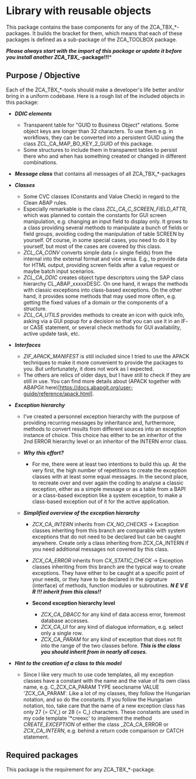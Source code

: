# Library with reusable objects
This package contains the base components for any of the ZCA_TBX_*-packages. It builds the bracket for them, which means that each of these packages is defined as a sub-package of the ZCA_TOOLBOX package. 

***Please always start with the import of this package or update it before you install another ZCA_TBX_*-package!!!***

## Purpose / Objective
Each of the ZCA_TBX_*-tools should make a developer's life better and/or bring in a uniform codebase. Here is a rough list of the included objects in this package:
* ***DDIC elements***
  * Transparent table for "GUID to Business Object" relations. Some object keys are longer than 32 characters. To use them e.g. in workflows, they can be converted into a persistent GUID using the class ZCL_CA_MAP_BO_KEY_2_GUID of this package.
  * Some structures to include them in transparent tables to persist there who and when has something created or changed in different combinations.

* ***Message class*** that contains all messages of all ZCA_TBX_*-packages

* ***Classes***
  * Some CVC classes (Constants and Value Check) in regard to the Clean ABAP rules.
  * Especially remarkable is the class _ZCL_CA_C_SCREEN_FIELD_ATTR_, which was planned to contain the constants for GUI screen manipulation, e.g. changing an input field to display only. It grows to a class providing several methods to manipulate a bunch of fields or field groups, avoiding coding the manipulation of table SCREEN by yourself. Of course, in some special cases, you need to do it by yourself, but most of the cases are covered by this class.
  * _ZCL_CA_CONV_ converts simple data (= single fields) from the internal into the external format and vice versa. E.g., to provide data for HTML output, providing screen fields after a value request or maybe batch input scenarios.
  * _ZCL_CA_DDIC_ creates object type descriptors using the SAP class hierarchy CL_ABAP_xxxxxDESC. On one hand, it wraps the methods with classic exceptions into class-based exceptions. On the other hand, it provides some methods that may used more often, e.g. getting the fixed values of a domain or the components of a structure.
  * _ZCL_CA_UTILS_ provides methods to create an icon with quick info, asking via a GUI popup for a decision so that you can use it in an IF- or CASE statement, or several check methods for GUI availability, active update task, etc.
 
* ***Interfaces***
  * _ZIF_APACK_MANIFEST_ is still included since I tried to use the APACK techniques to make it more convenient to provide the packages to you. But unfortunately, it does not work as I expected.
  * The others are relics of older days, but I have still to check if they are still in use. You can find more details about (APACK together with ABAPGit here)[https://docs.abapgit.org/user-guide/reference/apack.html].

* ***Exception hierarchy***
  * I've created a personnel exception hierarchy with the purpose of providing recurring messages by inheritance and, furthermore, methods to convert results from different sources into an exception instance of choice. This choice has either to be an inheritor of the 2nd ERROR hierarchy level or an inheritor of the INTERN error class.

  * ***Why this effort?***
    * For me, there were at least two intentions to build this up. At the very first, the high number of repetitions to create the exception classes with at least some equal messages. In the second place, to recreate over and over again the coding to analyse a classic exception, either as a simple message or as a table from a BAPI or a class-based exception like a system exception, to make a class-based exception out of it for the active application.

  * ***Simplified overview of the exception hierarchy***
    * _ZCX_CA_INTERN_ inherits from _CX_NO_CHECKS_ -> Exception classes inheriting from this branch are comparable with system exceptions that do not need to be declared but can be caught anywhere. Create only a class inheriting from ZCX_CA_INTERN if you need additional messages not covered by this class.
    * _ZCX_CA_ERROR_ inherits from _CX_STATIC_CHECK_ -> Exception classes inheriting from this branch are the typical way to create exceptions. They have either to be caught at a specific point of your needs, or they have to be declared in the signature (interface) of methods, function modules or subroutines.  ***N E V E R !!!  inherit from this class!!***
     
    * **Second exception hierarchy level**
        * _ZCX_CA_DBACC_ for any kind of data access error, foremost database accesses.
        * _ZCX_CA_UI_ for any kind of dialogue information, e.g. select only a single row.
        * _ZCX_CA_PARAM_ for any kind of exception that does not fit into the range of the two classes before. ***This is the class you should inherit from in nearly all cases.***
     
* ***Hint to the creation of a class to this model***
  * Since I like very much to use code templates, all my exception classes have a constant with the name and the value of its own class name, e.g. C_ZCX_CA_PARAM TYPE seoclsname VALUE 'ZCX_CA_PARAM'. Like a lot of my classes, they follow the Hungarian notation, and so do the constants. If you follow the Hungarian notation, too, take care that the name of a new exception class has only 27 (= CV_) or 28 (= C_) characters. These constants are used in my code template '*creexc' to implement the method _CREATE_EXCEPTION_ of either the class _ZCA_CA_ERROR or _ZCX_CA_INTERN_, e.g. behind a return code comparison or CATCH statement.
     
## Required packages
This package is the requirement for any ZCA_TBX_*-package.



